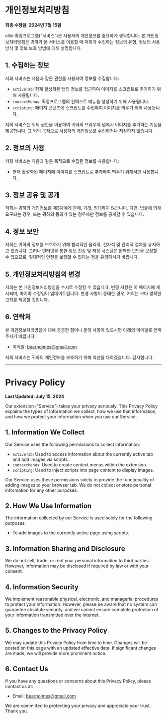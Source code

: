 # 개인정보처리방침

**최종 수정일: 2024년 7월 15일**

ollin 확장프로그램("서비스")은 사용자의 개인정보를 중요하게 생각합니다. 본 개인정보처리방침은 귀하가 본 서비스를 이용할 때 저희가 수집하는 정보의 유형, 정보의 사용 방식 및 정보 보호 방법에 대해 설명합니다.

## 1. 수집하는 정보
저희 서비스는 다음과 같은 권한을 사용하여 정보를 수집합니다:
- `activeTab`: 현재 활성화된 탭의 정보를 접근하여 이미지를 스크립트로 추가하기 위해 사용됩니다.
- `contextMenus`: 확장프로그램의 컨텍스트 메뉴를 생성하기 위해 사용됩니다.
- `scripting`: 페이지 콘텐츠에 스크립트를 주입하여 이미지를 띄우기 위해 사용됩니다.

저희 서비스는 위의 권한을 이용하여 귀하의 브라우저 탭에서 이미지를 추가하는 기능을 제공합니다. 그 외의 목적으로 사용자의 개인정보를 수집하거나 저장하지 않습니다.

## 2. 정보의 사용
저희 서비스는 다음과 같은 목적으로 수집된 정보를 사용합니다:
- 현재 활성화된 페이지에 이미지를 스크립트로 추가하여 띄우기 위해서만 사용합니다.

## 3. 정보 공유 및 공개
저희는 귀하의 개인정보를 제3자에게 판매, 거래, 임대하지 않습니다. 다만, 법률에 의해 요구되는 경우, 또는 귀하의 동의가 있는 경우에만 정보를 공개할 수 있습니다.

## 4. 정보 보안
저희는 귀하의 정보를 보호하기 위해 합리적인 물리적, 전자적 및 관리적 절차를 유지하고 있습니다. 그러나 인터넷을 통한 정보 전송 및 저장 시스템은 완벽한 보안을 보장할 수 없으므로, 절대적인 안전을 보장할 수 없다는 점을 유의하시기 바랍니다.

## 5. 개인정보처리방침의 변경
저희는 본 개인정보처리방침을 수시로 수정할 수 있습니다. 변경 사항은 이 페이지에 게시되며, 마지막 수정일이 업데이트됩니다. 변경 사항이 중대한 경우, 저희는 보다 명확한 고지를 제공할 것입니다.

## 6. 연락처
본 개인정보처리방침에 대해 궁금한 점이나 문의 사항이 있으시면 아래의 이메일로 연락주시기 바랍니다:

- 이메일: bearholmes@gmail.com

저희 서비스는 귀하의 개인정보를 보호하기 위해 최선을 다하겠습니다. 감사합니다.

---

# Privacy Policy

**Last Updated: July 15, 2024**

Our extension ("Service") takes your privacy seriously. This Privacy Policy explains the types of information we collect, how we use that information, and how we protect your information when you use our Service.

## 1. Information We Collect
Our Service uses the following permissions to collect information:
- `activeTab`: Used to access information about the currently active tab and add images via scripts.
- `contextMenus`: Used to create context menus within the extension.
- `scripting`: Used to inject scripts into page content to display images.

Our Service uses these permissions solely to provide the functionality of adding images to your browser tab. We do not collect or store personal information for any other purposes.

## 2. How We Use Information
The information collected by our Service is used solely for the following purposes:
- To add images to the currently active page using scripts.

## 3. Information Sharing and Disclosure
We do not sell, trade, or rent your personal information to third parties. However, information may be disclosed if required by law or with your consent.

## 4. Information Security
We implement reasonable physical, electronic, and managerial procedures to protect your information. However, please be aware that no system can guarantee absolute security, and we cannot ensure complete protection of your information transmitted over the internet.

## 5. Changes to the Privacy Policy
We may update this Privacy Policy from time to time. Changes will be posted on this page with an updated effective date. If significant changes are made, we will provide more prominent notice.

## 6. Contact Us
If you have any questions or concerns about this Privacy Policy, please contact us at:

- Email: bearholmes@gmail.com

We are committed to protecting your privacy and appreciate your trust. Thank you.

